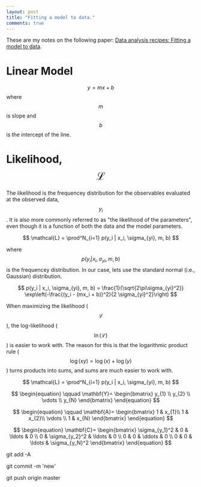 ```yaml
---
layout: post
title: "Fitting a model to data."
comments: true
---
```


These are my notes on the following paper: [Data analysis recipes: Fitting a model to data](https://arxiv.org/pdf/1008.4686.pdf).


# Linear Model
$$ y=mx+b $$
where $$m$$ is slope and $$b$$ is the intercept of the line. 



# Likelihood, $$\mathcal{L}$$
The likelihood is the frequencey distribution for the observables evaluated at the observed data, $$y_i$$. It is also more commonly referred to as "the likelihood of the parameters", even though it is a function of both the data and the model parameters. 

$$
\mathcal{L} = \prod^N_{i=1} p(y_i | x_i, \sigma_{yi}, m, b)
$$

where $$p(y_i | x_i, \sigma_{yi}, m, b)$$ is the frequencey distribution. In our case, lets use the standard normal (i.e., Gaussian) distribution.

$$
p(y_i | x_i, \sigma_{yi}, m, b) = \frac{1}{\sqrt{2\pi\sigma_{yi}^2}} \exp\left(-\frac{(y_i - (mx_i + b))^2}{2 \sigma_{yi}^2}\right)
$$

When maximizing the likelihood ($$\mathcal{L}$$), the log-likelihood ($$\ln(\mathcal{L})$$) is easier to work with. The reason for this is that the logarithmic product rule ($$ \log(xy) = \log(x) + \log(y) $$) turns products into sums, and sums are much easier to work with. 


$$
\mathcal{L} = \prod^N_{i=1} p(y_i | x_i, \sigma_{yi}, m, b)
$$


$$
\begin{equation}
\qquad 
\mathbf{Y}=
\begin{bmatrix}
y_{1} \\
y_{2} \\
\vdots \\
y_{N}
\end{bmatrix}
\end{equation}
$$

$$
\begin{equation}
\qquad 
\mathbf{A}=
\begin{bmatrix}
1 & x_{1}\\ 
1 & x_{2}\\
\vdots \\ 
1 & x_{N}
\end{bmatrix}
\end{equation}
$$

$$
\begin{equation}
\mathbf{C}=
\begin{bmatrix}
\sigma_{y_1}^2 & 0 & \ldots & 0 \\ 
0 & \sigma_{y_2}^2 & \ldots & 0 \\
0 & 0 & \ddots & 0 \\ 
0 & 0 & \ldots & \sigma_{y_N}^2 
\end{bmatrix}
\end{equation}
$$


git add -A

git commit -m 'new'

git push origin master
